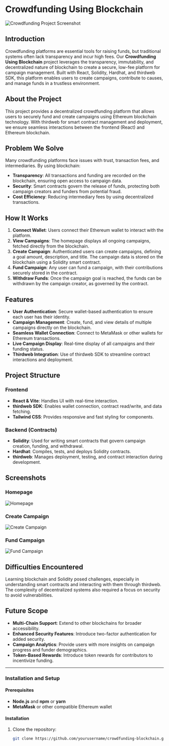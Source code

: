 # Crowdfunding Using Blockchain

![Crowdfunding Project Screenshot](link_to_your_project_screenshot.png)

## Introduction
Crowdfunding platforms are essential tools for raising funds, but traditional systems often lack transparency and incur high fees. Our **Crowdfunding Using Blockchain** project leverages the transparency, immutability, and decentralized nature of blockchain to create a secure, low-fee platform for campaign management. Built with React, Solidity, Hardhat, and thirdweb SDK, this platform enables users to create campaigns, contribute to causes, and manage funds in a trustless environment.

## About the Project
This project provides a decentralized crowdfunding platform that allows users to securely fund and create campaigns using Ethereum blockchain technology. With thirdweb for smart contract management and deployment, we ensure seamless interactions between the frontend (React) and Ethereum blockchain.

## Problem We Solve
Many crowdfunding platforms face issues with trust, transaction fees, and intermediaries. By using blockchain:
- **Transparency**: All transactions and funding are recorded on the blockchain, ensuring open access to campaign data.
- **Security**: Smart contracts govern the release of funds, protecting both campaign creators and funders from potential fraud.
- **Cost Efficiency**: Reducing intermediary fees by using decentralized transactions.

## How It Works
1. **Connect Wallet**: Users connect their Ethereum wallet to interact with the platform.
2. **View Campaigns**: The homepage displays all ongoing campaigns, fetched directly from the blockchain.
3. **Create Campaign**: Authenticated users can create campaigns, defining a goal amount, description, and title. The campaign data is stored on the blockchain using a Solidity smart contract.
4. **Fund Campaign**: Any user can fund a campaign, with their contributions securely stored in the contract.
5. **Withdraw Funds**: Once the campaign goal is reached, the funds can be withdrawn by the campaign creator, as governed by the contract.

## Features
- **User Authentication**: Secure wallet-based authentication to ensure each user has their identity.
- **Campaign Management**: Create, fund, and view details of multiple campaigns directly on the blockchain.
- **Seamless Wallet Connection**: Connect to MetaMask or other wallets for Ethereum transactions.
- **Live Campaign Display**: Real-time display of all campaigns and their funding status.
- **Thirdweb Integration**: Use of thirdweb SDK to streamline contract interactions and deployment.

## Project Structure
### Frontend
- **React & Vite**: Handles UI with real-time interaction.
- **thirdweb SDK**: Enables wallet connection, contract read/write, and data fetching.
- **Tailwind CSS**: Provides responsive and fast styling for components.

### Backend (Contracts)
- **Solidity**: Used for writing smart contracts that govern campaign creation, funding, and withdrawal.
- **Hardhat**: Compiles, tests, and deploys Solidity contracts.
- **thirdweb**: Manages deployment, testing, and contract interaction during development.

## Screenshots
### Homepage
![Homepage](link_to_homepage_screenshot.png)

### Create Campaign
![Create Campaign](link_to_create_campaign_screenshot.png)

### Fund Campaign
![Fund Campaign](link_to_fund_campaign_screenshot.png)

## Difficulties Encountered
Learning blockchain and Solidity posed challenges, especially in understanding smart contracts and interacting with them through thirdweb. The complexity of decentralized systems also required a focus on security to avoid vulnerabilities.

## Future Scope
- **Multi-Chain Support**: Extend to other blockchains for broader accessibility.
- **Enhanced Security Features**: Introduce two-factor authentication for added security.
- **Campaign Analytics**: Provide users with more insights on campaign progress and funder demographics.
- **Token-Based Rewards**: Introduce token rewards for contributors to incentivize funding.

---

### Installation and Setup

#### Prerequisites
- **Node.js** and **npm** or **yarn**
- **MetaMask** or other compatible Ethereum wallet

#### Installation
1. Clone the repository:
   ```bash
   git clone https://github.com/yourusername/crowdfunding-blockchain.git
